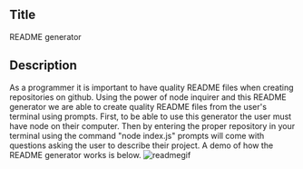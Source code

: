 ## Title
README generator
## Description
As a programmer it is important to have quality README files when creating repositories on github. Using the power of node inquirer and this README generator we are able to create quality README files from the user's terminal using prompts. First, to be able to use this generator the user must have node on their computer. Then by entering the proper repository in your terminal using the command "node index.js" prompts will come with questions asking the user to describe their project. A demo of how the README generator works is below. 
![readmegif](https://media.giphy.com/media/SC7wBwW3ZxlXSDdXoQ/giphy.gif)
